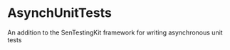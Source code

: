 AsynchUnitTests
===============

An addition to the SenTestingKit framework for writing asynchronous unit tests